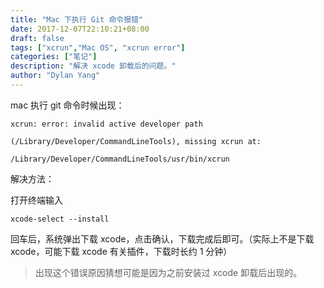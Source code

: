 ```yaml
---
title: "Mac 下执行 Git 命令报错"
date: 2017-12-07T22:10:21+08:00
draft: false
tags: ["xcrun","Mac OS", "xcrun error"]
categories: ["笔记"]
description: "解决 xcode 卸载后的问题。"
author: "Dylan Yang"
---
```


mac 执行 git 命令时候出现：

``` shell
xcrun: error: invalid active developer path

(/Library/Developer/CommandLineTools), missing xcrun at: 

/Library/Developer/CommandLineTools/usr/bin/xcrun
```

<!--more-->

解决方法：

打开终端输入

``` shell
xcode-select --install
```

回车后，系统弹出下载 xcode，点击确认，下载完成后即可。（实际上不是下载 xcode，可能下载 xcode 有关插件，下载时长约 1 分钟）

> 出现这个错误原因猜想可能是因为之前安装过 xcode 卸载后出现的。
